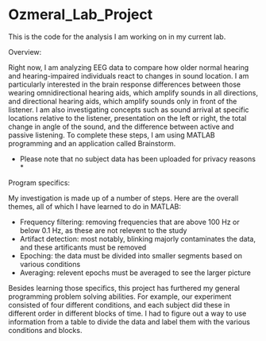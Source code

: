 # Ozmeral_Lab_Project

This is the code for the analysis I am working on in my current lab.

Overview:

Right now, I am analyzing EEG data to compare how older normal hearing and hearing-impaired individuals react to changes in sound location. I am particularly interested in the brain response differences between those wearing omnidirectional hearing aids, which amplify sounds in all directions, and directional hearing aids, which amplify sounds only in front of the listener. I am also investigating concepts such as sound arrival at specific locations relative to the listener, presentation on the left or right, the total change in angle of the sound, and the difference between active and passive listening. To complete these steps, I am using MATLAB programming and an application called Brainstorm. 

* Please note that no subject data has been uploaded for privacy reasons *

Program specifics:

My investigation is made up of a number of steps. Here are the overall themes, all of which I have learned to do in MATLAB:
- Frequency filtering: removing frequencies that are above 100 Hz or below 0.1 Hz, as these are not relevent to the study
- Artifact detection: most notably, blinking majorly contaminates the data, and these artificants must be removed
- Epoching: the data must be divided into smaller segments based on various conditions
- Averaging: relevent epochs must be averaged to see the larger picture

Besides learning those specifics, this project has furthered my general programming problem solving abilities. For example, our experiment consisted of four different conditions, and each subject did these in different order in different blocks of time. I had to figure out a way to use information from a table to divide the data and label them with the various conditions and blocks.
